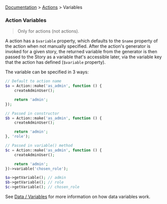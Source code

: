 [Documentation](/docs/documentation.md) > [Actions](/docs/actions.md) > Variables

### Action Variables

> Only for actions (not actions).

A action has a `$variable` property, which defaults to the `$name` property of the action when not manually specified. After the action's generator is invoked for a given story, the returned variable from the generator is then passed to the Story as a variable that's accessible later, via the variable key that the action has defined (`$variable` property).

The variable can be specified in 3 ways:

```php
// Default to action name
$a = Action::make('as_admin', function () {
    createAdminUser();

    return 'admin';
});

// Passed in constructor
$b = Action::make('as_admin', function () {
    createAdminUser();

    return 'admin';
}, 'role');

// Passed in variable() method
$c = Action::make('as_admin', function () {
    createAdminUser();

    return 'admin';
})->variable('chosen_role');

$a->getVariable(); // admin
$b->getVariable(); // role
$c->getVariable(); // chosen_role
```

See [Data / Variables](/docs/stories/data-variables.md) for more information on how data variables work.
